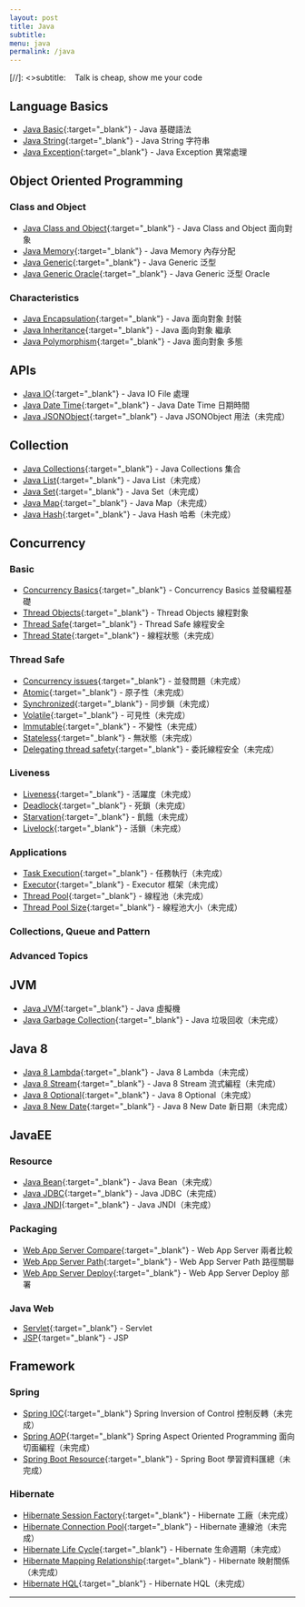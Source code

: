 ```yaml
---
layout: post
title: Java
subtitle:
menu: java
permalink: /java
---
```


[//]: <>subtitle: <span class="mega-octicon octicon-clippy"></span>&nbsp;&nbsp; Talk is cheap, show me your code

## Language Basics

- [Java Basic](http://www.hauchenglee.com/java/2019/10/30/java-basic.html){:target="_blank"} - Java 基礎語法
- [Java String](http://www.hauchenglee.com/java/2019/11/06/java-string.html){:target="_blank"} - Java String 字符串
- [Java Exception](http://www.hauchenglee.com/java/2019/11/05/java-except.html){:target="_blank"} - Java Exception 異常處理

## Object Oriented Programming

### Class and Object

- [Java Class and Object](http://www.hauchenglee.com/java/2019/11/01/java-class-and-object.html){:target="_blank"} - Java Class and Object 面向對象
- [Java Memory](http://www.hauchenglee.com/java/2019/12/04/java-memory.html){:target="_blank"} - Java Memory 內存分配
- [Java Generic](http://www.hauchenglee.com/java/2019/11/07/java-generic.html){:target="_blank"} - Java Generic 泛型
- [Java Generic Oracle](http://www.hauchenglee.com/java/2019/11/16/java-generic-oracle.html){:target="_blank"} - Java Generic 泛型 Oracle

### Characteristics

- [Java Encapsulation](http://www.hauchenglee.com/java/2019/11/02/java-encapsulation.html){:target="_blank"} - Java 面向對象 封裝
- [Java Inheritance](http://www.hauchenglee.com/java/2019/11/03/java-inheritance.html){:target="_blank"} - Java 面向對象 繼承
- [Java Polymorphism](http://www.hauchenglee.com/java/2019/11/04/java-polymorphism.html){:target="_blank"} - Java 面向對象 多態

## APIs

- [Java IO](http://www.hauchenglee.com/java/2019/11/10/java-io.html){:target="_blank"} - Java IO File 處理
- [Java Date Time](http://www.hauchenglee.com/java/2019/11/09/java-datetime.html){:target="_blank"} - Java Date Time 日期時間
- [Java JSONObject](){:target="_blank"} - Java JSONObject 用法（未完成）

## Collection

- [Java Collections](http://www.hauchenglee.com/java/2019/11/08/java-collections.html){:target="_blank"} - Java Collections 集合
- [Java List](){:target="_blank"} - Java List（未完成）
- [Java Set](){:target="_blank"} - Java Set（未完成）
- [Java Map](){:target="_blank"} - Java Map（未完成）
- [Java Hash](){:target="_blank"} - Java Hash 哈希（未完成）

## Concurrency

### Basic

- [Concurrency Basics](http://www.hauchenglee.com/java/2019/12/14/concurrency-basics.html){:target="_blank"} - Concurrency Basics 並發編程基礎
- [Thread Objects](http://www.hauchenglee.com/java/2019/12/17/thread-objects.html){:target="_blank"} - Thread Objects 線程對象
- [Thread Safe](http://www.hauchenglee.com/java/2019/12/15/thread-safe.html){:target="_blank"} - Thread Safe 線程安全
- [Thread State](){:target="_blank"} - 線程狀態（未完成）

### Thread Safe

- [Concurrency issues](){:target="_blank"} - 並發問題（未完成）
- [Atomic](){:target="_blank"} - 原子性（未完成）
- [Synchronized](){:target="_blank"} - 同步鎖（未完成）
- [Volatile](){:target="_blank"} - 可見性（未完成）
- [Immutable](){:target="_blank"} - 不變性（未完成）
- [Stateless](){:target="_blank"} - 無狀態（未完成）
- [Delegating thread safety](){:target="_blank"} - 委託線程安全（未完成）

### Liveness

- [Liveness](){:target="_blank"} - 活躍度（未完成）
- [Deadlock](){:target="_blank"} - 死鎖（未完成）
- [Starvation](){:target="_blank"} - 飢餓（未完成）
- [Livelock](){:target="_blank"} - 活鎖（未完成）

### Applications

- [Task Execution](){:target="_blank"} - 任務執行（未完成）
- [Executor](){:target="_blank"} - Executor 框架（未完成）
- [Thread Pool](){:target="_blank"} - 線程池（未完成）
- [Thread Pool Size](){:target="_blank"} - 線程池大小（未完成）

### Collections, Queue and Pattern



### Advanced Topics



## JVM

- [Java JVM](http://www.hauchenglee.com/java/2019/12/06/java-jvm.html){:target="_blank"} - Java 虛擬機
- [Java Garbage Collection](){:target="_blank"} - Java 垃圾回收（未完成）

## Java 8

- [Java 8 Lambda](){:target="_blank"} - Java 8 Lambda（未完成）
- [Java 8 Stream](){:target="_blank"} - Java 8 Stream 流式編程（未完成）
- [Java 8 Optional](){:target="_blank"} - Java 8 Optional（未完成）
- [Java 8 New Date](){:target="_blank"} - Java 8 New Date 新日期（未完成）

## JavaEE

### Resource

- [Java Bean](){:target="_blank"} - Java Bean（未完成）
- [Java JDBC](){:target="_blank"} - Java JDBC（未完成）
- [Java JNDI](){:target="_blank"} - Java JNDI（未完成）

### Packaging

- [Web App Server Compare](http://www.hauchenglee.com/java/2019/11/20/web-app-server-compare.html){:target="_blank"} - Web App Server 兩者比較
- [Web App Server Path](http://www.hauchenglee.com/java/2019/11/25/web-app-server-path.html){:target="_blank"} - Web App Server Path 路徑關聯
- [Web App Server Deploy](http://www.hauchenglee.com/java/2019/11/26/web-app-server-deploy.html){:target="_blank"}  - Web App Server Deploy 部署

### Java Web

- [Servlet](http://www.hauchenglee.com/java/2019/11/17/servlet.html){:target="_blank"} - Servlet
- [JSP](http://www.hauchenglee.com/java/2019/11/18/jsp.html){:target="_blank"} - JSP

## Framework

### Spring

- [Spring IOC](){:target="_blank"} Spring Inversion of Control 控制反轉（未完成）
- [Spring AOP](){:target="_blank"} Spring Aspect Oriented Programming 面向切面編程（未完成）
- [Spring Boot Resource](){:target="_blank"} - Spring Boot 學習資料匯總（未完成）

### Hibernate

- [Hibernate Session Factory](){:target="_blank"} - Hibernate 工廠（未完成）
- [Hibernate Connection Pool](){:target="_blank"} - Hibernate 連線池（未完成）
- [Hibernate Life Cycle](){:target="_blank"} - Hibernate 生命週期（未完成）
- [Hibernate Mapping Relationship](){:target="_blank"} - Hibernate 映射關係（未完成）
- [Hibernate HQL](){:target="_blank"} - Hibernate HQL（未完成）

---